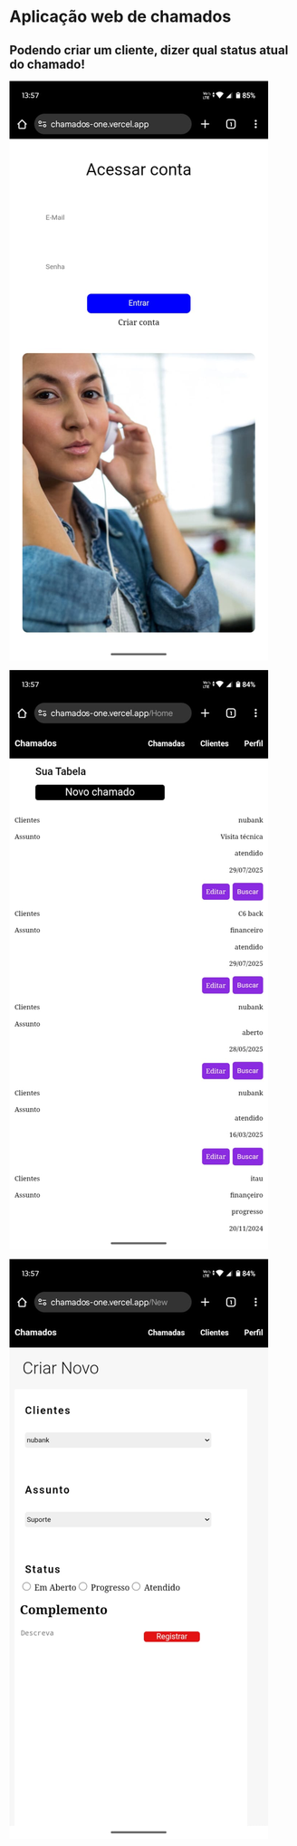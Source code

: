 # Aplicação web de chamados
## Podendo criar um cliente, dizer qual status atual do chamado!

![foto de login](https://github.com/AlisonNunesAraujo/chamados/blob/main/assets/login.jpg)

![foto do painel](https://github.com/AlisonNunesAraujo/chamados/blob/main/assets/dash.jpg)

![foto de clientes](https://github.com/AlisonNunesAraujo/chamados/blob/main/assets/clientes2.jpg)
